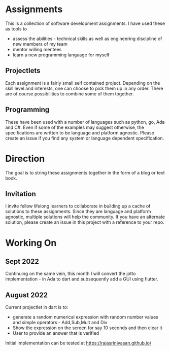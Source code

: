 # Assignments

This is a collection of software development assignments. I have used these as tools to 
- assess the abilities - technical skills as well as engineering discipline of new members of my team
- mentor willing mentees
- learn a new programming language for myself

## Projectlets

Each assignment is a fairly small self contained project. Depending on the skill level and interests, one can
choose to pick them up in any order. There are of course possibilities to combine some of them together.

## Programming

These have been used with a number of languages such as python, go, Ada and C#. Even if some of the examples may
suggest otherwise, the specifications are written to be language and platform agnostic. Please create an issue if you
find any system or language dependent specification.

# Direction

The goal is to string these assignments together in the form of a blog or text book. 

## Invitation

I invite fellow lifelong learners to collaborate in building up a cache of solutions to these assignments. Since they are language and platform agnostic, multiple solutions will help the community. If you have an alternate solution, please create an issue in this project with a reference to your repo.

# Working On

## Sept 2022

Continuing on the same vein, this month I will convert the jotto implementation - in Ada to dart and subsequently add a GUI using flutter.

## August 2022

Current projectlet in dart is to:

- generate a random numerical expression with random number values and simple operators - Add,Sub,Mult and Div
- Show the expression on the screen for say 10 seconds and then clear it
- User to provide an answer that is verified

Initial implementation can be tested at https://rajasrinivasan.github.io/

